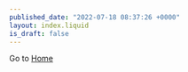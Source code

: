 ```yaml
---
published_date: "2022-07-18 08:37:26 +0000"
layout: index.liquid
is_draft: false
---
```

Go to <a href="src/home.html">Home</a>

<!-- {% for post in collections.posts.pages %} -->
<!---->
<!-- [{{ post.title }}]({{ post.permalink }}) -->
<!---->
<!-- {% endfor %} -->
